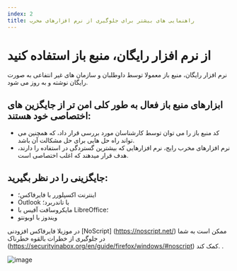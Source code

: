 ```yaml
---
index: 2
title: راهنمایی های بیشتر برای جلوگیری از نرم افزارهای مخرب
---
```

# از نرم افزار رایگان، منبع باز استفاده کنید

نرم افزار رایگان، منبع باز معمولا توسط داوطلبان و سازمان های غیر انتفاعی به صورت رایگان نوشته و به روز می شود.

## ابزارهای منبع باز فعال به طور کلی امن تر از جایگزین های اختصاصی خود هستند:

*   کد منبع باز را می توان توسط کارشناسان مورد بررسی قرار داد، که همچنین می تواند راه حل هایی برای حل مشکالت آن باشد.
*   نرم افزارهای مخرب رایج، نرم افزارهایی که بیشترین گستردگی در استفاده را دارند، هدف قرار میدهند که اغلب اختصاصی است.

## جایگزینی را در نظر بگیرید:

*   اینترنت اکسپلورر با فایرفاکس؛
*   Outlook با تاندربرد؛
*   مایکروسافت آفیس با LibreOffice؛
*   ویندوز با اوبونتو

در موزیلا فایرفاکس افزودنی [NoScript] (https://noscript.net/) ممکن است به شما در جلوگیری از خطرات بالقوه خطرناک (https://securityinabox.org/en/guide/firefox/windows/#noscript) کمک کند. .

![image](malware_adv2.png)